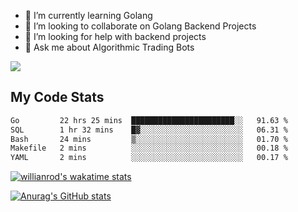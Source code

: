 
- 🌱 I’m currently learning Golang
- 👯 I’m looking to collaborate on Golang Backend Projects
- 🤔 I’m looking for help with backend projects
- 💬 Ask me about Algorithmic Trading Bots

![](https://github-profile-trophy.vercel.app/?username=kevinbarrero)

## My Code Stats

<!--START_SECTION:waka-->

```txt
Go         22 hrs 25 mins  ███████████████████████░░   91.63 %
SQL        1 hr 32 mins    █▓░░░░░░░░░░░░░░░░░░░░░░░   06.31 %
Bash       24 mins         ▒░░░░░░░░░░░░░░░░░░░░░░░░   01.70 %
Makefile   2 mins          ░░░░░░░░░░░░░░░░░░░░░░░░░   00.18 %
YAML       2 mins          ░░░░░░░░░░░░░░░░░░░░░░░░░   00.17 %
```

<!--END_SECTION:waka-->

[![willianrod's wakatime stats](https://github-readme-stats.vercel.app/api/wakatime?username=holdandup&layout=compact&theme=react&custom_title=Wakatime%20All%20Time%20Stats&langs_count=8)](https://github.com/anuraghazra/github-readme-stats)

[![Anurag's GitHub stats](https://github-readme-stats.vercel.app/api?username=Kevinbarrero)](https://github.com/anuraghazra/github-readme-stats)




